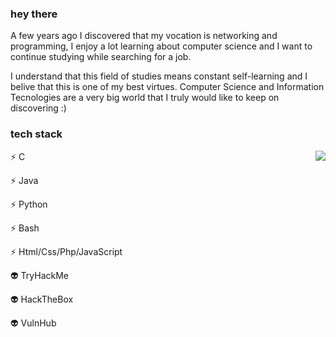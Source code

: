 ### hey there

A few years ago I discovered that my vocation is networking and programming, I enjoy a lot learning about computer science and I want to continue studying while searching for a job.

I understand that this field of studies means constant self-learning and I belive that this is one of my best virtues.
Computer Science and Information Tecnologies are a very big world that I truly would like to keep on discovering :)


### tech stack
 <p>
  <img src="https://user-images.githubusercontent.com/28149894/236699565-9186e8c1-4ec6-42b9-a71e-3ea1598ca5ca.jpg" align="right" right-margin="3em">
</p>

 ⚡ C
 
 ⚡ Java
 
 ⚡ Python

 ⚡ Bash
 
 ⚡ Html/Css/Php/JavaScript

 👽 TryHackMe
 
 👽 HackTheBox
 
 👽 VulnHub
